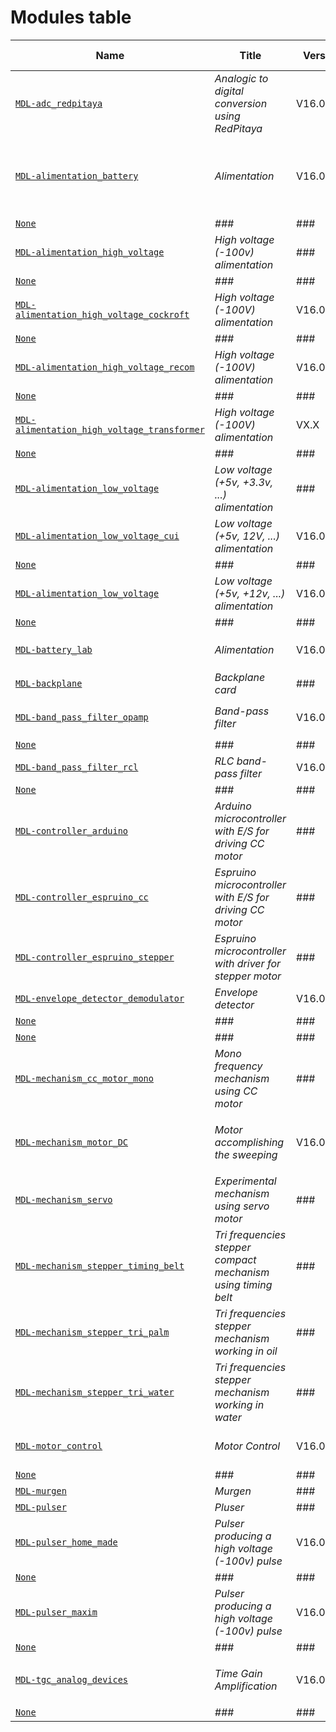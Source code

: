 # Modules table
| Name | Title | Version | Technology | Contributor | Functions | Module Requirements |
|------|-------|---------|------------|-------------|-----------| -------------------- |
|[`MDL-adc_redpitaya`](../../modules/MDL-adc_redpitaya "Analogic to digital conversion using RedPitaya")|_Analogic to digital conversion using RedPitaya_|V16.04.15|Commercial board [`RedPitaya`](http://redpitaya.com/)|###|[`FCT-signal_processing_calculating_pixels`](../../functions/FCT-signal_processing_calculating_pixels)|###|
|[`MDL-alimentation_battery`](../../modules/MDL-alimentation_battery "Alimentation")|_Alimentation_|V16.04.18|Echopen Made using two 9V batteries serially connected|###|[`FCT-sensing`](../../functions/FCT-sensing) [`FCT-user_interfacing`](../../functions/FCT-user_interfacing)|###|
|[`None`](../../modules/None "###")|_###_|###|###|###|###|###|
|[`MDL-alimentation_high_voltage`](../../modules/MDL-alimentation_high_voltage "High voltage (-100v) alimentation")|_High voltage (-100v) alimentation_|###|###|###||###|
|[`None`](../../modules/None "###")|_###_|###|###|###|###|###|
|[`MDL-alimentation_high_voltage_cockroft`](../../modules/MDL-alimentation_high_voltage_cockroft "High voltage (-100V) alimentation")|_High voltage (-100V) alimentation_|V16.04.11|Echopen Made|[`Jerome`](../../contributors/CTB-jerome) [`Gerard`](../../contributors/CTB-gerard)|[`FCT-sensing_emitting`](../../functions/FCT-sensing_emitting)|###|
|[`None`](../../modules/None "###")|_###_|###|###|###|###|###|
|[`MDL-alimentation_high_voltage_recom`](../../modules/MDL-alimentation_high_voltage_recom "High voltage (-100V) alimentation")|_High voltage (-100V) alimentation_|V16.04.18|integrated circuit [`R05-100B`](http://www.digikey.fr/product-detail/fr/recom-power/R05-100B/945-2051-5-ND/3776798)|###|[`FCT-sensing_emitting`](../../functions/FCT-sensing_emitting)|###|
|[`None`](../../modules/None "###")|_###_|###|###|###|###|###|
|[`MDL-alimentation_high_voltage_transformer`](../../modules/MDL-alimentation_high_voltage_transformer "High voltage (-100V) alimentation")|_High voltage (-100V) alimentation_|VX.X|hand made|###|[`FCT-sensing_emitting`](../../functions/FCT-sensing_emitting)|###|
|[`None`](../../modules/None "###")|_###_|###|###|###|###|###|
|[`MDL-alimentation_low_voltage`](../../modules/MDL-alimentation_low_voltage "Low voltage (+5v, +3.3v, ...) alimentation")|_Low voltage (+5v, +3.3v, ...) alimentation_|###|###|###|Function: [`FCT-alimentation`](../../functions/alimentation)|###|
|[`MDL-alimentation_low_voltage_cui`](../../modules/MDL-alimentation_low_voltage_cui "Low voltage (+5v, 12V, ...) alimentation")|_Low voltage (+5v, 12V, ...) alimentation_|V16.04.18|integrated circuit [`PYB30-Q24`](http://www.cui.com/product/resource/pyb30-u.pdf)|###|###|###|
|[`None`](../../modules/None "###")|_###_|###|###|###|###|###|
|[`MDL-alimentation_low_voltage`](../../modules/MDL-alimentation_low_voltage "Low voltage (+5v, +12v, ...) alimentation")|_Low voltage (+5v, +12v, ...) alimentation_|V16.04.11|Echopen Made|[`Jerome`](../../contributors/CTB-jerome) [`Gerard `](../../contributors/CTB-gerard)|###|###|
|[`None`](../../modules/None "###")|_###_|###|###|###|###|###|
|[`MDL-battery_lab`](../../modules/MDL-battery_lab "Alimentation")|_Alimentation_|V16.04.18|Commercial System [`Velleman`](http://www.velleman.eu/products/view/?country=fr&lang=fr&id=417650)|###|[`FCT-sensing`](../../functions/FCT-sensing) [`FCT-user_interfacing`](../../functions/FCT-user_interfacing)|###|
|[`MDL-backplane`](../../modules/MDL-backplane "Backplane card")|_Backplane card_|###|###|###||###|
|[`MDL-band_pass_filter_opamp`](../../modules/MDL-band_pass_filter_opamp "Band-pass filter")|_Band-pass filter_|V16.04.18|Home made using [`OPA625`](http://www.ti.com/product/OPA625)|[`BM`](../../contributors/CTB-BM)|[`FCT-sensing_emitting`](../../functions/FCT-sensing_emitting)|###|
|[`None`](../../modules/None "###")|_###_|###|###|###|###|###|
|[`MDL-band_pass_filter_rcl`](../../modules/MDL-band_pass_filter_rcl "RLC band-pass filter")|_RLC band-pass filter_|V16.04.14|Echopen Made|[`Jerome`](../../contributors/CTB-jerome) [`Michel`](../../contributors/CTB-michel)|[`FCT-signal_processing_filtering`](../../functions/FCT-signal_processing_filtering)|###|
|[`None`](../../modules/None "###")|_###_|###|###|###|###|###|
|[`MDL-controller_arduino`](../../modules/MDL-controller_arduino "Arduino microcontroller with E/S for driving CC motor")|_Arduino microcontroller with E/S for driving CC motor_|###|###|###||###|
|[`MDL-controller_espruino_cc`](../../modules/MDL-controller_espruino_cc "Espruino microcontroller with E/S for driving CC motor")|_Espruino microcontroller with E/S for driving CC motor_|###|###|###||###|
|[`MDL-controller_espruino_stepper`](../../modules/MDL-controller_espruino_stepper "Espruino microcontroller with driver for stepper motor")|_Espruino microcontroller with driver for stepper motor_|###|###|###||###|
|[`MDL-envelope_detector_demodulator`](../../modules/MDL-envelope_detector_demodulator "Envelope detector")|_Envelope detector_|V16.04.08|Echopen Made|[`Farad`](../../contributors/CTB-Farad)|[`FCT-signal_processing_envelop_detecting`](../../functions/FCT-signal_processing_envelop_detecting)|###|
|[`None`](../../modules/None "###")|_###_|###|###|###|###|###|
|[`None`](../../modules/None "###")|_###_|###|###|###|###|###|
|[`MDL-mechanism_cc_motor_mono`](../../modules/MDL-mechanism_cc_motor_mono "Mono frequency mechanism using CC motor")|_Mono frequency mechanism using CC motor_|###|###|###||###|
|[`MDL-mechanism_motor_DC`](../../modules/MDL-mechanism_motor_DC "Motor accomplishing the sweeping")|_Motor accomplishing the sweeping_|V16.05.02|motor [`RB-Pol-123`](http://www.robotshop.com/media/files/pdf/datasheet-1442.pdf) integrated circuit [`encodor`](http://www.robotshop.com/ca/fr/moteur-12v-engrenage-191-avec-encodeur-64-cpr.html)|[`Jerome`](../../contributors/CTB-jerome)|[`FCT-sensing_sweeping`](../../functions/FCT-sensing_sweeping)|###|
|[`MDL-mechanism_servo`](../../modules/MDL-mechanism_servo "Experimental mechanism using servo motor")|_Experimental mechanism using servo motor_|###|###|###||###|
|[`MDL-mechanism_stepper_timing_belt`](../../modules/MDL-mechanism_stepper_timing_belt "Tri frequencies stepper compact mechanism using timing belt")|_Tri frequencies stepper compact mechanism using timing belt_|###|###|###||###|
|[`MDL-mechanism_stepper_tri_palm`](../../modules/MDL-mechanism_stepper_tri_palm "Tri frequencies stepper mechanism working in oil")|_Tri frequencies stepper mechanism working in oil_|###|###|###||###|
|[`MDL-mechanism_stepper_tri_water`](../../modules/MDL-mechanism_stepper_tri_water "Tri frequencies stepper mechanism working in water")|_Tri frequencies stepper mechanism working in water_|###|###|###||###|
|[`MDL-motor_control`](../../modules/MDL-motor_control "Motor Control")|_Motor Control_|V16.04.15|Echopen Made and Arduino|###|[`FCT-sensing_sweeping`](../../functions/FCT-sensing_sweeping)|###|
|[`None`](../../modules/None "###")|_###_|###|###|###|###|###|
|[`MDL-murgen`](../../modules/MDL-murgen "Murgen")|_Murgen_|###|###|###||###|
|[`MDL-pulser`](../../modules/MDL-pulser "Pluser")|_Pluser_|###|###|###||###|
|[`MDL-pulser_home_made`](../../modules/MDL-pulser_home_made "Pulser producing a high voltage (-100v) pulse")|_Pulser producing a high voltage (-100v) pulse_|V16.04.12|Echopen Made|###|[`FCT-sensing_emitting`](../../functions/FCT-sensing_emitting)|###|
|[`None`](../../modules/None "###")|_###_|###|###|###|###|###|
|[`MDL-pulser_maxim`](../../modules/MDL-pulser_maxim "Pulser producing a high voltage (-100v) pulse")|_Pulser producing a high voltage (-100v) pulse_|V16.04.12|integrated circuit [`MAX4940`](http://www.mouser.com/ds/2/256/MAX4940EVKIT-MAX4940MB-477818.pdf)|###|[`FCT-sensing_emitting`](../../functions/FCT-sensing_emitting)|###|
|[`None`](../../modules/None "###")|_###_|###|###|###|###|###|
|[`MDL-tgc_analog_devices`](../../modules/MDL-tgc_analog_devices "Time Gain Amplification")|_Time Gain Amplification_|V16.04.12|Integrated circuit [`AD8331 EVALZ`](http://www.analog.com/media/en/technical-documentation/evaluation-documentation/154207235AD8331EB_a.pdf)|[`BM`](../../contributors/CTB-bm)|[`FCT-signal_processing_amplifying_time_gain_compensation`](../../functions/FCT-signal_processing_amplifying_time_gain_compensation)|###|
|[`None`](../../modules/None "###")|_###_|###|###|###|###|###|
